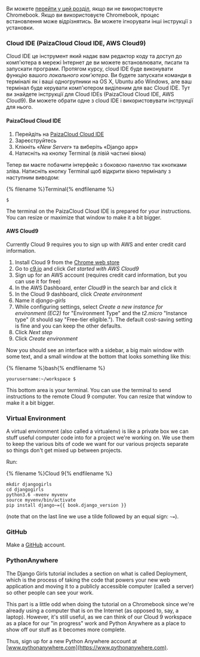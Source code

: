 Ви можете [перейти у цей розділ](http://tutorial.djangogirls.org/en/installation/#install-python), якщо ви не використовуєте Chromebook. Якщо ви використовуєте Chromebook, процес встановлення може відрізнятись. Ви можете ігнорувати інші інструкції з установки.

### Cloud IDE (PaizaCloud Cloud IDE, AWS Cloud9)

Cloud IDE це інструмент який надає вам редактор коду та доступ до комп'ютера в мережі Інтернет де ви можете встановлювати, писати та запускати програми. Протягом курсу, сloud IDE буде виконувати функцію вашого *локального ком'ютера*. Ви будете запускати команди в терміналі як і ваші одногрупники на OS X, Ubuntu або Windows, але ваш термінал буде керувати комп'ютером виділеним для вас Cloud IDE. Тут ви знайдете інструкції для Сloud IDEs (PaizaCloud Cloud IDE, AWS Cloud9). Ви можете обрати одне з cloud IDE і використовувати інструкції для нього.

#### PaizaCloud Cloud IDE

1. Перейдіть на [PaizaCloud Cloud IDE](https://paiza.cloud/)
2. Зареєструйтесь
3. Клікніть «*New Server*» та виберіть «Django app»
4. Натисніть на кнопку Terminal (в лівій частині вікна)

Тепер ви маєте побачити інтерфейс з боковою панеллю так кнопками зліва. Натисніть кнопку Terminal щоб відкрити вікно терміналу з наступним виводом:

{% filename %}Terminal{% endfilename %}

    $
    

The terminal on the PaizaCloud Cloud IDE is prepared for your instructions. You can resize or maximize that window to make it a bit bigger.

#### AWS Cloud9

Currently Cloud 9 requires you to sign up with AWS and enter credit card information.

1. Install Cloud 9 from the [Chrome web store](https://chrome.google.com/webstore/detail/cloud9/nbdmccoknlfggadpfkmcpnamfnbkmkcp)
2. Go to [c9.io](https://c9.io) and click *Get started with AWS Cloud9*
3. Sign up for an AWS account (requires credit card information, but you can use it for free)
4. In the AWS Dashboard, enter *Cloud9* in the search bar and click it
5. In the Cloud 9 dashboard, click *Create environment*
6. Name it *django-girls*
7. While configuring settings, select *Create a new instance for environment (EC2)* for "Environment Type" and the *t2.micro* "Instance type" (it should say "Free-tier eligible."). The default cost-saving setting is fine and you can keep the other defaults.
8. Click *Next step*
9. Click *Create environment*

Now you should see an interface with a sidebar, a big main window with some text, and a small window at the bottom that looks something like this:

{% filename %}bash{% endfilename %}

    yourusername:~/workspace $
    

This bottom area is your terminal. You can use the terminal to send instructions to the remote Cloud 9 computer. You can resize that window to make it a bit bigger.

### Virtual Environment

A virtual environment (also called a virtualenv) is like a private box we can stuff useful computer code into for a project we're working on. We use them to keep the various bits of code we want for our various projects separate so things don't get mixed up between projects.

Run:

{% filename %}Cloud 9{% endfilename %}

    mkdir djangogirls
    cd djangogirls
    python3.6 -mvenv myvenv
    source myvenv/bin/activate
    pip install django~={{ book.django_version }}
    

(note that on the last line we use a tilde followed by an equal sign: `~=`).

### GitHub

Make a [GitHub](https://github.com) account.

### PythonAnywhere

The Django Girls tutorial includes a section on what is called Deployment, which is the process of taking the code that powers your new web application and moving it to a publicly accessible computer (called a server) so other people can see your work.

This part is a little odd when doing the tutorial on a Chromebook since we're already using a computer that is on the Internet (as opposed to, say, a laptop). However, it's still useful, as we can think of our Cloud 9 workspace as a place for our "in progress" work and Python Anywhere as a place to show off our stuff as it becomes more complete.

Thus, sign up for a new Python Anywhere account at [www.pythonanywhere.com](https://www.pythonanywhere.com).